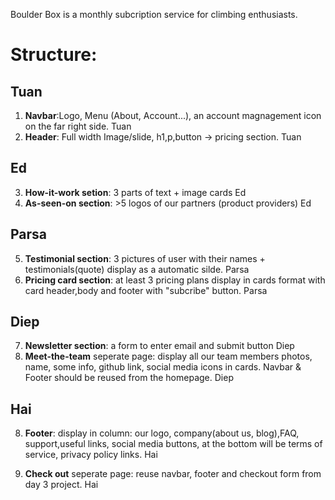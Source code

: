Boulder Box is a monthly subcription service for climbing enthusiasts.

# Structure:

## Tuan
1. **Navbar**:Logo, Menu (About, Account...), an account magnagement icon on 
the far right side. Tuan
2. **Header**: Full width Image/slide, h1,p,button -> pricing section. Tuan

## Ed
3. **How-it-work setion**: 3 parts of text + image cards Ed
4. **As-seen-on section**: >5 logos of our partners (product providers) Ed

## Parsa
5. **Testimonial section**: 3 pictures of user with their names + testimonials(quote) display as a automatic silde. Parsa
6. **Pricing card section**: at least 3 pricing plans display in cards format with card header,body and footer with "subcribe" button. Parsa

## Diep
7. **Newsletter section**: a form to enter email and submit button Diep
9. **Meet-the-team** seperate page: display all our team members photos, name, some info, github link, social media icons in cards. Navbar & Footer should be reused from the homepage. Diep

## Hai
8. **Footer**: display in column: our logo, company(about us, blog),FAQ, support,useful links, social media buttons, at the bottom will be terms of service, privacy policy links. Hai

10. **Check out** seperate page: reuse navbar, footer and checkout form from day 3 project. Hai